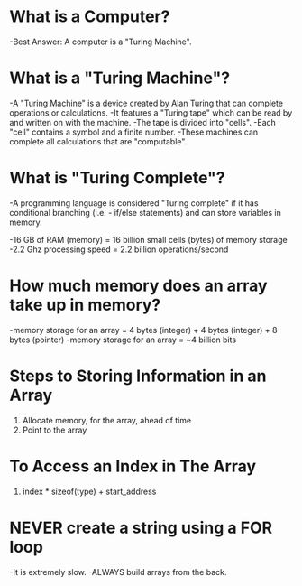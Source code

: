 # What is a Computer?

-Best Answer: A computer is a "Turing Machine".

# What is a "Turing Machine"?

-A "Turing Machine" is a device created by Alan Turing that can complete
operations or calculations.
-It features a "Turing tape" which can be read by and written
on with the machine.
-The tape is divided into "cells".
-Each "cell" contains a symbol and a finite number.
-These machines can complete all calculations that are "computable".

# What is "Turing Complete"?

-A programming language is considered "Turing complete" if it has
conditional branching (i.e. - if/else statements) and can store variables
in memory.

-16 GB of RAM (memory) = 16 billion small cells (bytes) of memory storage
-2.2 Ghz processing speed = 2.2 billion operations/second

# How much memory does an array take up in memory?

-memory storage for an array = 4 bytes (integer) + 4 bytes (integer) + 8 bytes (pointer)
-memory storage for an array = ~4 billion bits

# Steps to Storing Information in an Array

1. Allocate memory, for the array, ahead of time
2. Point to the array

# To Access an Index in The Array

1. index \* sizeof(type) + start_address

# NEVER create a string using a FOR loop

-It is extremely slow.
-ALWAYS build arrays from the back.
